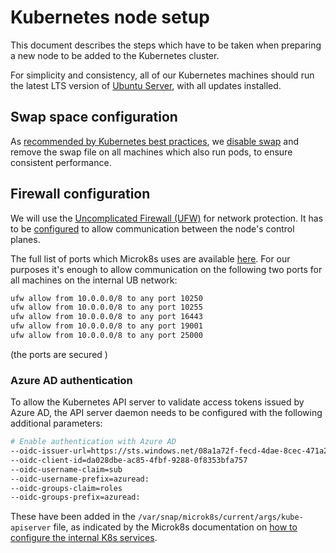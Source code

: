 # Kubernetes node setup

This document describes the steps which have to be taken when preparing a new node to be added to the Kubernetes cluster.

For simplicity and consistency, all of our Kubernetes machines should run the latest LTS version of [Ubuntu Server](https://ubuntu.com/), with all updates installed.

## Swap space configuration

As [recommended by Kubernetes best practices](https://serverfault.com/a/881518/957097), we [disable swap](https://askubuntu.com/questions/214805/how-do-i-disable-swap) and remove the swap file on all machines which also run pods, to ensure consistent performance.

## Firewall configuration

We will use the [Uncomplicated Firewall (UFW)](https://wiki.ubuntu.com/UncomplicatedFirewall) for network protection. It has to be [configured](https://www.digitalocean.com/community/tutorials/how-to-set-up-a-firewall-with-ufw-on-ubuntu-18-04) to allow communication between the node's control planes.

The full list of ports which Microk8s uses are available [here](https://microk8s.io/docs/services-and-ports). For our purposes it's enough to allow communication on the following two ports for all machines on the internal UB network:

```sh
ufw allow from 10.0.0.0/8 to any port 10250
ufw allow from 10.0.0.0/8 to any port 10255
ufw allow from 10.0.0.0/8 to any port 16443
ufw allow from 10.0.0.0/8 to any port 19001
ufw allow from 10.0.0.0/8 to any port 25000
```

(the ports are secured )

### Azure AD authentication

To allow the Kubernetes API server to validate access tokens issued by Azure AD, the API server daemon needs to be configured with the following additional parameters:

```sh
# Enable authentication with Azure AD
--oidc-issuer-url=https://sts.windows.net/08a1a72f-fecd-4dae-8cec-471a2fb7c2f1/
--oidc-client-id=da028dbe-ac85-4fbf-9288-0f8353bfa757
--oidc-username-claim=sub
--oidc-username-prefix=azuread:
--oidc-groups-claim=roles
--oidc-groups-prefix=azuread:
```

These have been added in the `/var/snap/microk8s/current/args/kube-apiserver` file, as indicated by the Microk8s documentation on [how to configure the internal K8s services](https://microk8s.io/docs/configuring-services).
